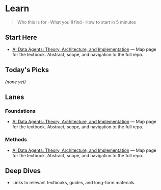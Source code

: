 # Learn

> Who this is for · What you'll find · How to start in 5 minutes

## Start Here
<!-- START:START-HERE -->
- [AI Data Agents: Theory, Architecture, and Implementation](/textbooks/ai-data-agents/index.md) — Map page for the textbook. Abstract, scope, and navigation to the full repo.
<!-- END:START-HERE -->

## Today's Picks
<!-- START:TODAY -->
_(none yet)_
<!-- END:TODAY -->

## Lanes
<!-- START:LANES -->
### Foundations
- [AI Data Agents: Theory, Architecture, and Implementation](/textbooks/ai-data-agents/index.md) — Map page for the textbook. Abstract, scope, and navigation to the full repo.

### Methods
- [AI Data Agents: Theory, Architecture, and Implementation](/textbooks/ai-data-agents/index.md) — Map page for the textbook. Abstract, scope, and navigation to the full repo.
<!-- END:LANES -->

## Deep Dives
- Links to relevant textbooks, guides, and long-form materials.
